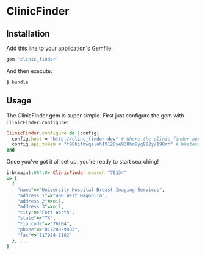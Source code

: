 # ClinicFinder


## Installation

Add this line to your application's Gemfile:

```ruby
gem 'clinic_finder'
```

And then execute:

    $ bundle

## Usage

The ClinicFinder gem is super simple.  First just configure the gem with `ClinicFinder.configure`:

```ruby
ClinicFinder.configure do |config|
  config.host = "http://clinc_finder.dev" # Where the clinic_finder app is hosted
  config.api_token = "f98hifbwqeluh19128ye938hd8yg982y/198rh" # Whatever the X-Auth-Token should be
end
```

Once you've got it all set up, you're ready to start searching!

```ruby
irb(main):004:0> ClinicFinder.search "76134"
=> [
  {
    "name"=>"University Hospital Breast Imaging Services",
    "address_1"=>"400 West Magnolia",
    "address_2"=>nil,
    "address_3"=>nil,
    "city"=>"Fort Worth",
    "state"=>"TX",
    "zip_code"=>"76104",
    "phone"=>"817288-9883",
    "fax"=>"817924-1182"
  }, ...
]
```
